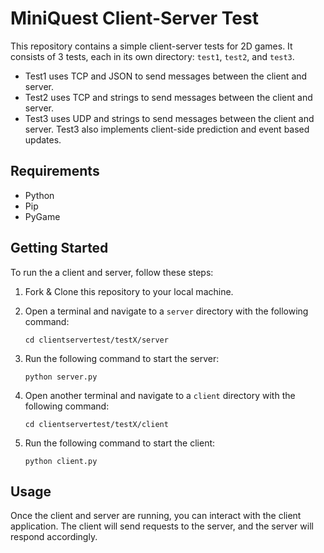 # MiniQuest Client-Server Test

This repository contains a simple client-server tests for 2D games.
It consists of 3 tests, each in its own directory: `test1`, `test2`, and `test3`.

* Test1 uses TCP and JSON to send messages between the client and server.
* Test2 uses TCP and strings to send messages between the client and server.
* Test3 uses UDP and strings to send messages between the client and server. Test3 also implements client-side prediction and event based updates.

## Requirements
* Python
* Pip
* PyGame

## Getting Started

To run the a client and server, follow these steps:

1. Fork & Clone this repository to your local machine.
2. Open a terminal and navigate to a `server` directory with the following command:
    ```
    cd clientservertest/testX/server
    ```
        
3. Run the following command to start the server:

    ```
    python server.py
    ```

4. Open another terminal and navigate to a `client` directory with the following command:
    ```
    cd clientservertest/testX/client
    ```
        
5. Run the following command to start the client:

    ```
    python client.py
    ```

## Usage

Once the client and server are running, you can interact with the client application. The client will send requests to the server, and the server will respond accordingly.

 

